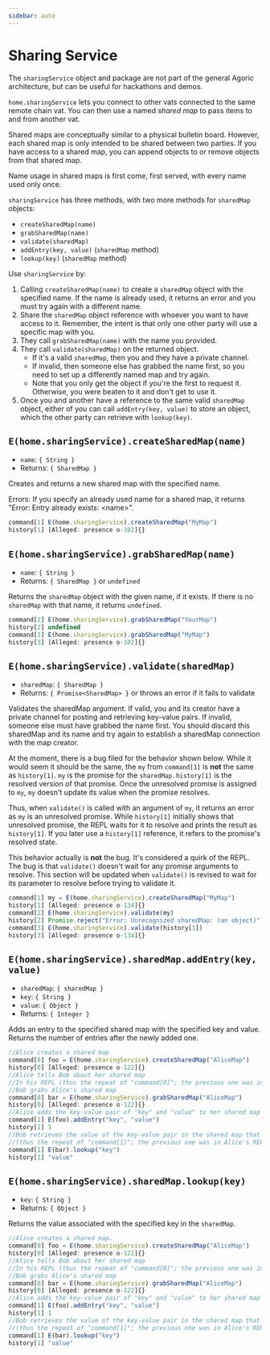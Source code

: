 ```yaml
---
sidebar: auto 
---
```

# Sharing Service

The `sharingService` object and package are not part of the general
Agoric architecture, but can be useful for hackathons and demos. 

`home.sharingService` lets you connect to other vats
connected to the same remote chain vat. You can then
use a named *shared map* to pass items to and from another vat.

Shared maps are conceptually similar to a physical bulletin
board. However, each shared map is only intended to be shared
between two parties. If you have access to a shared map, you can
append objects to or remove objects from that shared map. 

Name usage in shared maps is first come, first served, with
every name used only once. 

`sharingService` has three methods, with two more methods for
`sharedMap` objects: 
- `createSharedMap(name)`
- `grabSharedMap(name)`
- `validate(sharedMap)`
- `addEntry(key, value)` (`sharedMap` method) 
- `lookup(key)` (`sharedMap` method)

Use `sharingService` by:
1. Calling `createSharedMap(name)` to create a `sharedMap` object with the
   specified name. If the name is already used, it returns an error and
   you must try again with a different name.
2. Share the `sharedMap` object reference with whoever you want to have
   access to it. Remember, the intent is that only one other party will use
   a specific map with you.
3. They call `grabSharedMap(name)` with the name you provided.
4. They call `validate(sharedMap)` on the returned object. 
   - If it's a valid `sharedMap`, then you and they have a private channel. 
   - If invalid, then someone else has grabbed the name first, so you
     need to set up a differently named map and try again.  
   - Note that you only get the object if you're the first to request it. Otherwise,
     you were beaten to it and don't get to use it.           
5. Once you and another have a reference to the same valid `sharedMap`
   object, either of you can call `addEntry(key, value)` to store an
   object, which the other party can retrieve with `lookup(key)`. 

## `E(home.sharingService).createSharedMap(name)`
- `name`: `{ String }`
- Returns: `{ SharedMap }` 

Creates and returns a new shared map with the specified name. 

Errors: If you specify an already used name for a shared map, it
returns "Error: Entry already exists: &lt;name&gt;".

```js
command[1] E(home.sharingService).createSharedMap("MyMap")
history[1] [Alleged: presence o-102]{}
```

## `E(home.sharingService).grabSharedMap(name)`
- `name`: `{ String }`
- Returns: `{ SharedMap }` or `undefined`

Returns the `sharedMap` object with the given name, if it exists.
If there is no `sharedMap` with that name, it returns `undefined`.

```js
command[2] E(home.sharingService).grabSharedMap("YourMap")
history[2] undefined
command[3] E(home.sharingService).grabSharedMap("MyMap")
history[3] [Alleged: presence o-102]{}
```

## `E(home.sharingService).validate(sharedMap)`
- `sharedMap`: `{ SharedMap }`
- Returns: `{ Promise<SharedMap> }` or throws an error if it fails to validate

Validates the sharedMap argument. If valid, you and its creator have a private channel for posting and
retrieving key-value pairs. If invalid, someone else must have grabbed the name first. You should discard
this sharedMap and its name and try again to establish a sharedMap connection with the map creator.

At the moment, there is a bug filed for the behavior shown below. While it would seem it should be the same,
the `my` from `command[1]` is **not** the same as `history[1]`. `my` is the promise for the `sharedMap`. `history[1]`
is the resolved version of that promise. Once the unresolved promise is assigned to `my`, `my` doesn't update its value 
when the promise resolves.

Thus, when `validate()` is called with an argument of `my`, it returns an error as `my` is an unresolved promise.
While `history[1]` initially shows that unresolved promise, the REPL waits for it to resolve and prints the result
as `history[1]`. If you later use a `history[1]` reference, it refers to the promise's resolved state.

This behavior actually is **not** the bug. It's considered a quirk of the REPL. The bug is that `validate()` doesn't
wait for any promise arguments to resolve. This section will be updated when `validate()` is revised to wait for 
its parameter to resolve before trying to validate it. 
```js
command[1] my = E(home.sharingService).createSharedMap("MyMap")
history[1] [Alleged: presence o-134]{}
command[2] E(home.sharingService).validate(my)
history[2] Promise.reject("Error: Unrecognized sharedMap: (an object)")
command[3] E(home.sharingService).validate(history[1])
history[3] [Alleged: presence o-134]{}
```

## `E(home.sharingService).sharedMap.addEntry(key, value)`
- `sharedMap`: `{ sharedMap }`
- `key`: `{ String }`
- `value`: `{ Object }`
- Returns: `{ Integer }`

Adds an entry to the specified shared map with the specified key and value. Returns
the number of entries after the newly added one.

```js
//Alice creates a shared map
command[0] foo = E(home.sharingService).createSharedMap("AliceMap")
history[0] [Alleged: presence o-122]{}
//Alice tells Bob about her shared map
//In his REPL (thus the repeat of "command[0]"; the previous one was in Alice's REPL), 
//Bob grabs Alice's shared map
command[0] bar = E(home.sharingService).grabSharedMap("AliceMap")
history[0] [Alleged: presence o-122]{}
//Alice adds the key-value pair of "key" and "value" to her shared map
command[1] E(foo).addEntry("key", "value")
history[1] 1
//Bob retrieves the value of the key-value pair in the shared map that has "key" as its key.
//(thus the repeat of "command[1]"; the previous one was in Alice's REPL),
command[1] E(bar).lookup("key")
history[1] "value"
```

## `E(home.sharingService).sharedMap.lookup(key)` 
- `key`: `{ String }`
- Returns: `{ Object }`

Returns the value associated with the specified key in the `sharedMap`.

```js
//Alice creates a shared map.
command[0] foo = E(home.sharingService).createSharedMap("AliceMap")
history[0] [Alleged: presence o-122]{}
//Alice tells Bob about her shared map
//In his REPL (thus the repeat of "command[0]"; the previous one was in Alice's REPL), 
//Bob grabs Alice's shared map
command[0] bar = E(home.sharingService).grabSharedMap("AliceMap")
history[0] [Alleged: presence o-122]{}
//Alice adds the key-value pair of "key" and "value" to her shared map
command[1] E(foo).addEntry("key", "value")
history[1] 1
//Bob retrieves the value of the key-value pair in the shared map that has "key" as its key.
//(thus the repeat of "command[1]"; the previous one was in Alice's REPL),
command[1] E(bar).lookup("key")
history[1] "value"
```

